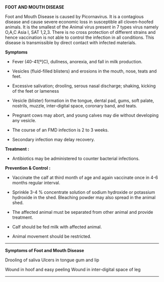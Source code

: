 **FOOT AND MOUTH DISEASE**

Foot and Mouth Disease is caused by Picornavirus. It is a contagious disease and
cause severe economic loss in susceptible all cloven-hoofed animals. It is the
smallest of the Animal virus present in 7 types virus namely O,A,C Asia I, SAT 1,2,3.
There is no cross protection of different strains and hence vaccination is not able to
control the infection in all conditions. This disease is transmissible by direct contact
with infected materials.

**Symptoms**

   - Fever (40-41[º]C), dullness, anorexia, and fall in milk production.

   - Vesicles (fluid-filled blisters) and erosions in the mouth, nose, teats and feet.

   - Excessive salivation; drooling, serous nasal discharge; shaking, kicking of the
feet or lameness

   - Vesicle (blister) formation in the tongue, dental pad, gums, soft palate,
nostrils, muzzle, inter-digital space, coronary band, and teats.

   - Pregnant cows may abort, and young calves may die without developing any
vesicle.

   - The course of an FMD infection is 2 to 3 weeks.

   - Secondary infection may delay recovery.

**Treatment :**

   - Antibiotics may be administered to counter bacterial infections.

**Prevention & Control :**

   - Vaccinate the calf at third month of age and again vaccinate once in 4-6
months regular interval.

   - Sprinkle 3-4 % concentrate solution of sodium hydroxide or potassium
hydroxide in the shed. Bleaching powder may also spread in the animal shed.

   - The affected animal must be separated from other animal and provide
treatment.

   - Calf should be fed milk with affected animal.

   - Animal movement should be restricted.


-----

**Symptoms of Foot and Mouth Disease**


Drooling of saliva Ulcers in tongue gum and lip

Wound in hoof and easy peeling Wound in inter-digital space of leg


-----

